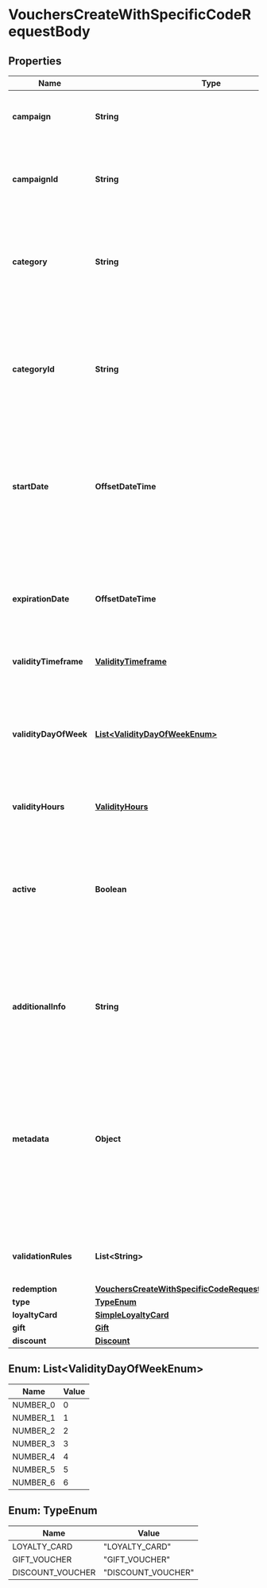 

# VouchersCreateWithSpecificCodeRequestBody


## Properties

| Name | Type | Description |
|------------ | ------------- | ------------- |
|**campaign** | **String** | Identifies the voucher&#39;s parent campaign using a unique campaign name. |
|**campaignId** | **String** | Identifies the voucher&#39;s parent campaign using a unique campaign ID assigned by the Voucherify API. |
|**category** | **String** | The name of the category that this voucher belongs to. Useful when listing vouchers with the [List Vouchers](ref:list-vouchers) endpoint. |
|**categoryId** | **String** | Unique identifier assigned by Voucherify to the name of the category that this voucher belongs to. Useful when listing vouchers with the [List Vouchers](ref:list-vouchers) endpoint. |
|**startDate** | **OffsetDateTime** | Start date defines when the code starts to be active. Activation timestamp is presented in the ISO 8601 format. Voucher is *inactive before* this date. |
|**expirationDate** | **OffsetDateTime** | Expiration date defines when the code expires. Expiration timestamp is presented in the ISO 8601 format.  Voucher is *inactive after* this date. |
|**validityTimeframe** | [**ValidityTimeframe**](ValidityTimeframe.md) |  |
|**validityDayOfWeek** | [**List&lt;ValidityDayOfWeekEnum&gt;**](#List&lt;ValidityDayOfWeekEnum&gt;) | Integer array corresponding to the particular days of the week in which the voucher is valid.  - &#x60;0&#x60; Sunday - &#x60;1&#x60; Monday - &#x60;2&#x60; Tuesday - &#x60;3&#x60; Wednesday - &#x60;4&#x60; Thursday - &#x60;5&#x60; Friday - &#x60;6&#x60; Saturday |
|**validityHours** | [**ValidityHours**](ValidityHours.md) |  |
|**active** | **Boolean** | A flag to toggle the voucher on or off. You can disable a voucher even though it&#39;s within the active period defined by the &#x60;start_date&#x60; and &#x60;expiration_date&#x60;.    - &#x60;true&#x60; indicates an *active* voucher - &#x60;false&#x60; indicates an *inactive* voucher |
|**additionalInfo** | **String** | An optional field to keep any extra textual information about the code such as a code description and details. |
|**metadata** | **Object** | The metadata object stores all custom attributes assigned to the code. A set of key/value pairs that you can attach to a voucher object. It can be useful for storing additional information about the voucher in a structured format. |
|**validationRules** | **List&lt;String&gt;** | Array containing the ID of the validation rule associated with the voucher. |
|**redemption** | [**VouchersCreateWithSpecificCodeRequestBodyRedemption**](VouchersCreateWithSpecificCodeRequestBodyRedemption.md) |  |
|**type** | [**TypeEnum**](#TypeEnum) |  |
|**loyaltyCard** | [**SimpleLoyaltyCard**](SimpleLoyaltyCard.md) |  |
|**gift** | [**Gift**](Gift.md) |  |
|**discount** | [**Discount**](Discount.md) |  |



## Enum: List&lt;ValidityDayOfWeekEnum&gt;

| Name | Value |
|---- | -----|
| NUMBER_0 | 0 |
| NUMBER_1 | 1 |
| NUMBER_2 | 2 |
| NUMBER_3 | 3 |
| NUMBER_4 | 4 |
| NUMBER_5 | 5 |
| NUMBER_6 | 6 |



## Enum: TypeEnum

| Name | Value |
|---- | -----|
| LOYALTY_CARD | &quot;LOYALTY_CARD&quot; |
| GIFT_VOUCHER | &quot;GIFT_VOUCHER&quot; |
| DISCOUNT_VOUCHER | &quot;DISCOUNT_VOUCHER&quot; |



